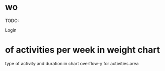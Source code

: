 # wo

TODO:

Login
# of activities per week in weight chart
type of activity and duration in chart
overflow-y for activities area

